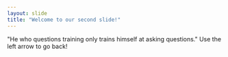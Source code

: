 ```yaml
---
layout: slide
title: "Welcome to our second slide!"
---
```

"He who questions training only trains himself at asking questions."
Use the left arrow to go back!
